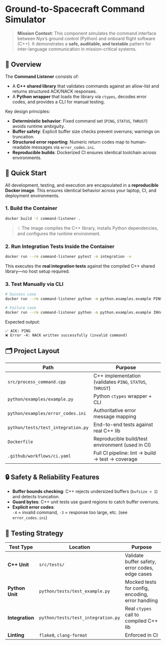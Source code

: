 # Ground-to-Spacecraft Command Simulator

> **Mission Context**: This component simulates the command interface between Nyx’s ground control (Python) and onboard flight software (C++). It demonstrates a **safe, auditable, and testable** pattern for inter-language communication in mission-critical systems.

## 📌 Overview

The **Command Listener** consists of:
- A **C++ shared library** that validates commands against an allow-list and returns structured ACK/NACK responses.
- A **Python wrapper** that loads the library via `ctypes`, decodes error codes, and provides a CLI for manual testing.

Key design principles:
- **Deterministic behavior**: Fixed command set (`PING`, `STATUS`, `THRUST`) avoids runtime ambiguity.
- **Buffer safety**: Explicit buffer size checks prevent overruns; warnings on truncation.
- **Structured error reporting**: Numeric return codes map to human-readable messages via `error_codes.ini`.
- **Reproducible builds**: Dockerized CI ensures identical toolchain across environments.


## 🚀 Quick Start

All development, testing, and execution are encapsulated in a **reproducible Docker image**. This ensures identical behavior across your laptop, CI, and deployment environments.

### 1. Build the Container
```bash
docker build -t command-listener .
```

> 💡 The image compiles the C++ library, installs Python dependencies, and configures the runtime environment.

### 2. Run Integration Tests Inside the Container
```bash
docker run --rm command-listener pytest -m integration -v
```

This executes the **real integration tests** against the compiled C++ shared library—no host setup required.

### 3. Test Manually via CLI
```bash
# Success case
docker run --rm command-listener python -m python.examples.example PING

# Failure case
docker run --rm command-listener python -m python.examples.example INVALID
```

Expected output:
```
✅ ACK: PING
❌ Error -4: NACK written successfully (invalid command)
```

## 🗂️ Project Layout

| Path | Purpose |
|------|--------|
| `src/process_command.cpp` | C++ implementation (validates `PING`, `STATUS`, `THRUST`) |
| `python/examples/example.py` | Python `ctypes` wrapper + CLI |
| `python/examples/error_codes.ini` | Authoritative error message mapping |
| `python/tests/test_integration.py` | End-to-end tests against real C++ lib |
| `Dockerfile` | Reproducible build/test environment (used in CI) |
| `.github/workflows/ci.yaml` | Full CI pipeline: lint → build → test → coverage |

## 🔒 Safety & Reliability Features

- **Buffer bounds checking**: C++ rejects undersized buffers (`bufsize < 1`) and detects truncation.
- **Guard bytes**: C++ unit tests use guard regions to catch buffer overruns.
- **Explicit error codes**:  
  `-4` = invalid command, `-3` = response too large, etc. (see `error_codes.ini`)


## 🧪 Testing Strategy

| Test Type | Location | Purpose |
|----------|--------|--------|
| **C++ Unit** | `src/tests/` | Validate buffer safety, error codes, edge cases |
| **Python Unit** | `python/tests/test_example.py` | Mocked tests for config, encoding, error handling |
| **Integration** | `python/tests/test_integration.py` | Real `ctypes` call to compiled C++ lib |
| **Linting** | `flake8`, `clang-format` | Enforced in CI |

